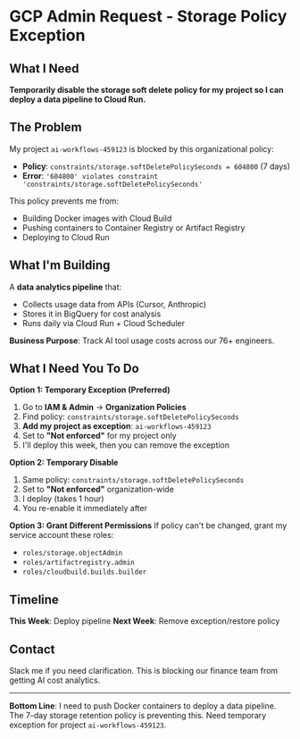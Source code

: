 # GCP Admin Request - Storage Policy Exception

## What I Need

**Temporarily disable the storage soft delete policy for my project so I can deploy a data pipeline to Cloud Run.**

## The Problem

My project `ai-workflows-459123` is blocked by this organizational policy:
- **Policy**: `constraints/storage.softDeletePolicySeconds = 604800` (7 days)
- **Error**: `'604800' violates constraint 'constraints/storage.softDeletePolicySeconds'`

This policy prevents me from:
- Building Docker images with Cloud Build
- Pushing containers to Container Registry or Artifact Registry
- Deploying to Cloud Run

## What I'm Building

A **data analytics pipeline** that:
- Collects usage data from APIs (Cursor, Anthropic)
- Stores it in BigQuery for cost analysis
- Runs daily via Cloud Run + Cloud Scheduler

**Business Purpose**: Track AI tool usage costs across our 76+ engineers.

## What I Need You To Do

**Option 1: Temporary Exception (Preferred)**
1. Go to **IAM & Admin** → **Organization Policies**
2. Find policy: `constraints/storage.softDeletePolicySeconds`
3. **Add my project as exception**: `ai-workflows-459123`
4. Set to **"Not enforced"** for my project only
5. I'll deploy this week, then you can remove the exception

**Option 2: Temporary Disable**
1. Same policy: `constraints/storage.softDeletePolicySeconds`
2. Set to **"Not enforced"** organization-wide
3. I deploy (takes 1 hour)
4. You re-enable it immediately after

**Option 3: Grant Different Permissions**
If policy can't be changed, grant my service account these roles:
- `roles/storage.objectAdmin`
- `roles/artifactregistry.admin`
- `roles/cloudbuild.builds.builder`

## Timeline

**This Week**: Deploy pipeline
**Next Week**: Remove exception/restore policy

## Contact

Slack me if you need clarification. This is blocking our finance team from getting AI cost analytics.

---

**Bottom Line**: I need to push Docker containers to deploy a data pipeline. The 7-day storage retention policy is preventing this. Need temporary exception for project `ai-workflows-459123`.